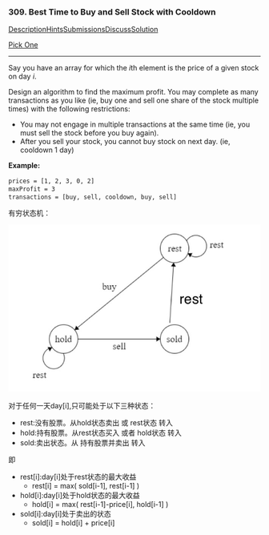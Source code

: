 ### 309. Best Time to Buy and Sell Stock with Cooldown

[Description](https://leetcode.com/problems/best-time-to-buy-and-sell-stock-with-cooldown/description/)[Hints](https://leetcode.com/problems/best-time-to-buy-and-sell-stock-with-cooldown/hints/)[Submissions](https://leetcode.com/problems/best-time-to-buy-and-sell-stock-with-cooldown/submissions/)[Discuss](https://leetcode.com/problems/best-time-to-buy-and-sell-stock-with-cooldown/discuss/)[Solution](https://leetcode.com/problems/best-time-to-buy-and-sell-stock-with-cooldown/solution/)

[Pick One](https://leetcode.com/problems/random-one-question/)

------

Say you have an array for which the *i*th element is the price of a given stock on day *i*.

Design an algorithm to find the maximum profit. You may complete as many transactions as you like (ie, buy one and sell one share of the stock multiple times) with the following restrictions:

- You may not engage in multiple transactions at the same time (ie, you must sell the stock before you buy again).
- After you sell your stock, you cannot buy stock on next day. (ie, cooldown 1 day)

**Example:**

```
prices = [1, 2, 3, 0, 2]
maxProfit = 3
transactions = [buy, sell, cooldown, buy, sell]
```



有穷状态机：

![image](assets/image_1524514844.png)

对于任何一天day[i],只可能处于以下三种状态：

- rest:没有股票。从hold状态卖出 或 rest状态 转入
- hold:持有股票。从rest状态买入 或者 hold状态 转入
- sold:卖出状态。从 持有股票并卖出 转入

即

- rest[i]:day[i]处于rest状态的最大收益
  - rest[i] = max( sold[i-1], rest[i-1] )
- hold[i]:day[i]处于hold状态的最大收益
  - hold[i] = max( rest[i-1]-price[i], hold[i-1] )
- sold[i]:day[i]处于卖出的状态
  - sold[i] = hold[i] + price[i]

